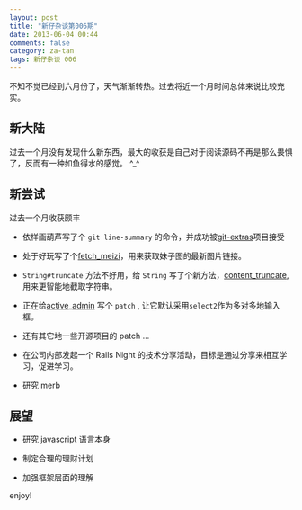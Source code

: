```yaml
---
layout: post
title: "新仔杂谈第006期"
date: 2013-06-04 00:44
comments: false
category: za-tan
tags: 新仔杂谈 006 
---
```


不知不觉已经到六月份了，天气渐渐转热。过去将近一个月时间总体来说比较充实。

<!--more-->

## 新大陆

过去一个月没有发现什么新东西，最大的收获是自己对于阅读源码不再是那么畏惧了，反而有一种如鱼得水的感觉。
^_^


## 新尝试

过去一个月收获颇丰

- 依样画葫芦写了个 `git line-summary` 的命令，并成功被[git-extras](https://github.com/visionmedia/git-extras)项目接受

- 处于好玩写了个[fetch_meizi](https://github.com/zlx/fetch_meizi)，用来获取妹子图的最新图片链接。

- `String#truncate` 方法不好用，给 `String` 写了个新方法，[content_truncate](https://github.com/zlx/content-truncate), 用来更智能地截取字符串。

- 正在给[active_admin]() 写个 `patch` , 让它默认采用`select2`作为多对多地输入框。

- 还有其它地一些开源项目的 patch ...

- 在公司内部发起一个 Rails Night
  的技术分享活动，目标是通过分享来相互学习，促进学习。

- 研究 merb

## 展望

- 研究 javascript 语言本身

- 制定合理的理财计划

- 加强框架层面的理解

enjoy!
